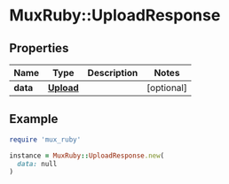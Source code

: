 # MuxRuby::UploadResponse

## Properties

| Name | Type | Description | Notes |
| ---- | ---- | ----------- | ----- |
| **data** | [**Upload**](.md) |  | [optional] |

## Example

```ruby
require 'mux_ruby'

instance = MuxRuby::UploadResponse.new(
  data: null
)
```


